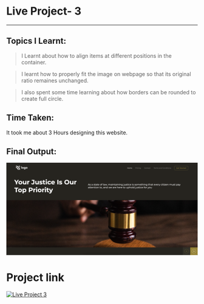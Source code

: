 # Live Project- 3 
***
## Topics I Learnt:

> I Learnt about how to align items at different positions in the container.

> I learnt how to properly fit the image on webpage so that its original ratio remaines unchanged.

> I also spent some time learning about how borders can be rounded to create full circle.

## Time Taken:

It took me about 3 Hours designing this website.

## Final Output:
![Output](/Screenshot.png)

# Project link
[![Live Project 3](https://img.shields.io/badge/Project--3-Netlify-blue)](https://iyuvrajsha-project3.netlify.app/ "Project 3")